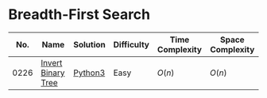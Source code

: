 # Breadth-First Search

| No.  | Name  | Solution | Difficulty | Time Complexity | Space Complexity |
| --- | --- | --- | --- | --- | --- |
| 0226 | [Invert Binary Tree](https://leetcode.com/problems/invert-binary-tree/solutions/4070774/invert-binary-tree-python-easy-explanations/) | [Python3](https://leetcode.com/problems/invert-binary-tree/solutions/4070774/invert-binary-tree-python-easy-explanations/) | Easy | $O(n)$ | $O(n)$ |
